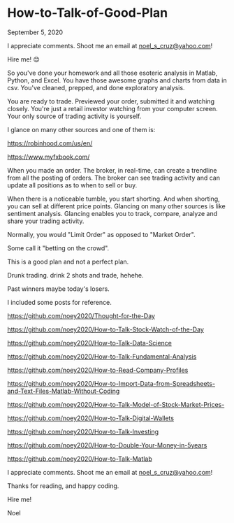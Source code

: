 # How-to-Talk-of-Good-Plan

September 5, 2020

I appreciate comments. Shoot me an email at noel_s_cruz@yahoo.com!

Hire me! 😊

So you've done your homework and all those esoteric analysis in Matlab, Python, and
Excel. You have those awesome graphs and charts from data in csv. You've cleaned,
prepped, and done exploratory analysis.

You are ready to trade. Previewed your order, submitted it and watching closely.
You're just a retail investor watching from your computer screen. Your only source
of trading activity is yourself.

I glance on many other sources and one of them is:

https://robinhood.com/us/en/

https://www.myfxbook.com/

When you made an order. The broker, in real-time, can create a trendline from all the
posting of orders. The broker can see trading activity and can update all positions as
to when to sell or buy. 

When there is a noticeable tumble, you start shorting. And when shorting, you can sell at
different price points. Glancing on many other sources is like sentiment analysis.
Glancing enables you to track, compare, analyze and share your trading activity.

Normally, you would "Limit Order" as opposed to "Market Order".

Some call it "betting on the crowd". 

This is a good plan and not a perfect plan.

Drunk trading. drink 2 shots and trade, hehehe.

Past winners maybe today's losers.

I included some posts for reference.

https://github.com/noey2020/Thought-for-the-Day

https://github.com/noey2020/How-to-Talk-Stock-Watch-of-the-Day

https://github.com/noey2020/How-to-Talk-Data-Science

https://github.com/noey2020/How-to-Talk-Fundamental-Analysis

https://github.com/noey2020/How-to-Read-Company-Profiles

https://github.com/noey2020/How-to-Import-Data-from-Spreadsheets-and-Text-Files-Matlab-Without-Coding

https://github.com/noey2020/How-to-Talk-Model-of-Stock-Market-Prices-

https://github.com/noey2020/How-to-Talk-Digital-Wallets

https://github.com/noey2020/How-to-Talk-Investing

https://github.com/noey2020/How-to-Double-Your-Money-in-5years

https://github.com/noey2020/How-to-Talk-Matlab

I appreciate comments. Shoot me an email at noel_s_cruz@yahoo.com!

Thanks for reading, and happy coding.

Hire me!

Noel
